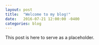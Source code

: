 ```yaml
---
layout: post
title:  "Welcome to my blog!"
date:   2016-07-21 12:00:00 -0400
categories: blog
---
```

This post is here to serve as a placeholder.
